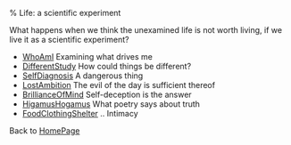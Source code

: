 % Life: a scientific experiment

What happens when we think the unexamined life is not worth living, if we live it as a scientific experiment?

- [WhoAmI](WhoAmI.html) Examining what drives me
- [DifferentStudy](DifferentStudy.html) How could things be different?
- [SelfDiagnosis](SelfDiagnosis.html) A dangerous thing
- [LostAmbition](LostAmbition.html) The evil of the day is sufficient thereof
- [BrillianceOfMind](BrillianceOfMind.html) Self-deception is the answer
- [HigamusHogamus](HigamusHogamus.html) What poetry says about truth
- [FoodClothingShelter](FoodClothingShelter.html) .. Intimacy

Back to [HomePage](HomePage.html)
